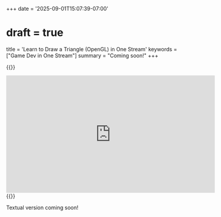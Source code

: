 +++
date = '2025-09-01T15:07:39-07:00'
# draft = true
title = 'Learn to Draw a Triangle (OpenGL) in One Stream'
keywords = ["Game Dev in One Stream"]
summary = "Coming soon!"
+++

{{<rawhtml>}}
<iframe width="560" height="315" src="https://www.youtube.com/embed/ODIALAd7UOg?si=sgm4zwgfJe0Dthmg" title="YouTube video player" frameborder="0" allow="accelerometer; autoplay; clipboard-write; encrypted-media; gyroscope; picture-in-picture; web-share" referrerpolicy="strict-origin-when-cross-origin" allowfullscreen></iframe>
{{</rawhtml>}}

Textual version coming soon!
